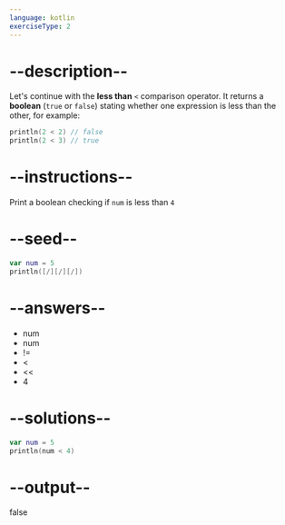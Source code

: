 ```yaml
---
language: kotlin
exerciseType: 2
---
```


# --description--

Let's continue with the **less than** `<` comparison operator.
It returns a **boolean** (`true` or `false`) stating whether one expression is less than the other, for example:
```kotlin
println(2 < 2) // false
println(2 < 3) // true
```

# --instructions--

Print a boolean checking if `num` is less than `4`

# --seed--

```kotlin
var num = 5
println([/][/][/])
```

# --answers--

- num 
- num 
- != 
- < 
- << 
- 4

# --solutions--

```kotlin
var num = 5
println(num < 4)
```

# --output--

false
